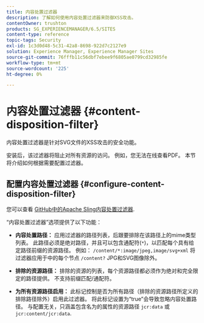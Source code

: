 ```yaml
---
title: 内容处置过滤器
description: 了解如何使用内容处置过滤器来防御XSS攻击。
contentOwner: trushton
products: SG_EXPERIENCEMANAGER/6.5/SITES
content-type: reference
topic-tags: Security
exl-id: 1c3d0d48-5c31-42a8-8698-922d7c2127e9
solution: Experience Manager, Experience Manager Sites
source-git-commit: 76fffb11c56dbf7ebee9f6805ae0799cd32985fe
workflow-type: tm+mt
source-wordcount: '225'
ht-degree: 0%

---
```


# 内容处置过滤器 {#content-disposition-filter}

内容处置过滤器是针对SVG文件的XSS攻击的安全功能。

安装后，该过滤器将阻止对所有资源的访问。 例如，您无法在线查看PDF。 本节将介绍如何根据需要配置过滤器。

## 配置内容处置过滤器 {#configure-content-disposition-filter}

您可以查看 [GitHub中的Apache Sling内容处置过滤器](https://github.com/apache/sling-org-apache-sling-security/blob/master/src/main/java/org/apache/sling/security/impl/ContentDispositionFilterConfiguration.java).

“内容处置过滤器”选项提供了以下功能：

* **内容处置路径：** 应用过滤器的路径列表，后跟要排除在该路径上的mime类型列表。 此路径必须是绝对路径，并且可以包含通配符(`*`)，以匹配每个具有给定路径前缀的资源路径。 例如： `/content/*:image/jpeg,image/svg+xml` 将过滤器应用于中的每个节点 `/content?` JPG和SVG图像除外。

* **排除的资源路径：** 排除的资源的列表，每个资源路径都必须作为绝对和完全限定的路径提供。 不支持前缀匹配/通配符。

* **为所有资源路径启用：** 此标记控制是否为所有路径（排除的资源路径所定义的排除路径除外）启用此过滤器。 将此标记设置为“true”会导致忽略内容处置路径。 与配置无关，只涵盖包含名为的属性的资源路径 `jcr:data` 或 `jcr:content/jcr:data`.
